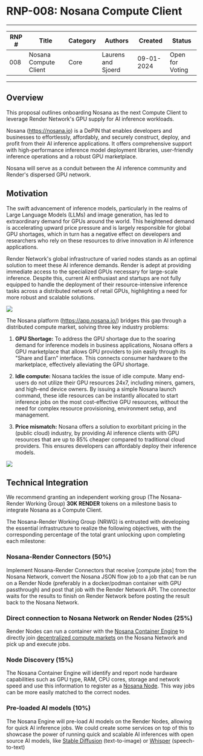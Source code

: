 ﻿# RNP-008: Nosana Compute Client

  

---

| RNP # | Title | Category | Authors | Created | Status |
| ----- | --------------------- | -------- | ------------------ | ---------- |------- |
| 008 | Nosana Compute Client | Core | Laurens and Sjoerd | 09-01-2024 | Open for Voting |

---

## Overview
  
This proposal outlines onboarding Nosana as the next Compute Client to leverage Render Network's GPU supply for AI inference workloads.


Nosana (https://nosana.io) is a DePIN that enables developers and businesses to effortlessly, affordably, and securely construct, deploy, and profit from their AI inference applications. It offers comprehensive support with high-performance inference model deployment libraries, user-friendly inference operations and a robust GPU marketplace.

  

Nosana will serve as a conduit between the AI inference community and Render's dispersed GPU network.

  
  

## Motivation

The swift advancement of inference models, particularly in the realms of Large Language Models (LLMs) and image generation, has led to extraordinary demand for GPUs around the world. This heightened demand is accelerating upward price pressure and is largely responsible for global GPU shortages, which in turn has a negative effect on developers and researchers who rely on these resources to drive innovation in AI inference applications.

  

Render Network's global infrastructure of varied nodes stands as an optimal solution to meet these AI inference demands. Render is adept at providing immediate access to the specialized GPUs necessary for large-scale inference. Despite this, current AI enthusiast and startups are not fully equipped to handle the deployment of their resource-intensive inference tasks across a distributed network of retail GPUs, highlighting a need for more robust and scalable solutions.

  
  
  

![](https://lh7-us.googleusercontent.com/TJZN7LOSGSYnJ-SrwqKUVaFRSalbzq98pomF96d-vx6I3av3Dxqya2wDS9mjli3t6qqyGxHUULDcnkeC85oNSJy6w_YQ8pBz_NwCjljWXDVCNr4mjz-oD043H7PotwRXTmagZ-Zc6xoB2kylyJhUoX4)

  

The Nosana platform (https://app.nosana.io/) bridges this gap through a distributed compute market, solving three key industry problems:

  

1. **GPU Shortage:** To address the GPU shortage due to the soaring demand for inference models in business applications, Nosana offers a GPU marketplace that allows GPU providers to join easily through its "Share and Earn" interface. This connects consumer hardware to the marketplace, effectively alleviating the GPU shortage.

  

2. **Idle compute:** Nosana tackles the issue of idle compute. Many end-users do not utilize their GPU resources 24x7, including miners, gamers, and high-end device owners. By issuing a simple Nosana launch command, these idle resources can be instantly allocated to start inference jobs on the most cost-effective GPU resources, without the need for complex resource provisioning, environment setup, and management.

  

3. **Price mismatch:** Nosana offers a solution to exorbitant pricing in the (public cloud) industry, by providing AI inference clients with GPU resources that are up to 85% cheaper compared to traditional cloud providers. This ensures developers can affordably deploy their inference models.

  

![](https://lh7-us.googleusercontent.com/aflJH9o8a1NgjGuCLDzeVUhtP53fm1vA8i_0sERPfYaweMz3UvMyQvW3iPTvLwfBP7GJ2nJfggt590uGt_iOk3HYPv3yXqhwRTy7QuKFrJPUpvGeA5O8WW47DNkZFSvB12LdExyrwQRaQ_Tk57Mcz_8)

  

## Technical Integration

  

We recommend granting an independent working group (The Nosana-Render Working Group) **30K RENDER** tokens on a milestone basis to integrate Nosana as a Compute Client.

  

The Nosana-Render Working Group (NRWG) is entrusted with developing the essential infrastructure to realize the following objectives, with the corresponding percentage of the total grant unlocking upon completing each milestone:

  

### Nosana-Render Connectors (50%)

  

Implement Nosana-Render Connectors that receive [compute jobs] from the Nosana Network, convert the Nosana JSON flow job to a job that can be run on a Render Node (preferably in a docker/podman container with GPU passthrough) and post that job with the Render Network API. The connector waits for the results to finish on Render Network before posting the result back to the Nosana Network.

  

### Direct connection to Nosana Network on Render Nodes (25%)

  

Render Nodes can run a container with the [Nosana Container Engine](https://github.com/nosana-ci/nosana-node) to directly join [decentralized compute markets](https://docs.nosana.io/protocols/jobs.html) on the Nosana Network and pick up and execute jobs.

  

### Node Discovery (15%)

  

The Nosana Container Engine will identify and report node hardware capabilities such as GPU type, RAM, CPU cores, storage and network speed and use this information to register as a [Nosana Node](https://docs.nosana.io/protocols/nodes.html). This way jobs can be more easily matched to the correct nodes.

  

### Pre-loaded AI models (10%)

  

The Nosana Engine will pre-load AI models on the Render Nodes, allowing for quick AI inference jobs. We could create some services on top of this to showcase the power of running quick and scalable AI inferences with open source AI models, like [Stable Diffusion](https://hub.docker.com/r/nosana/stable-diffusion) (text-to-image) or [Whisper](https://hub.docker.com/r/nosana/whisper) (speech-to-text)
